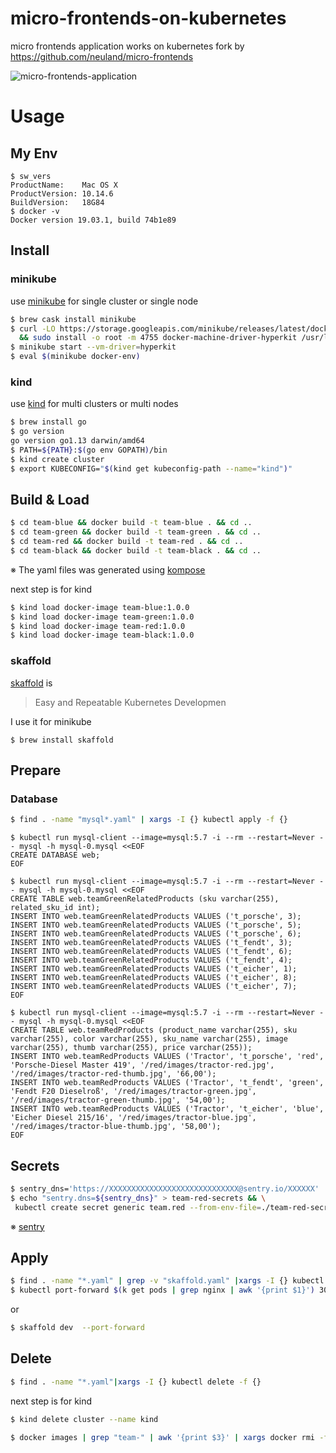 # micro-frontends-on-kubernetes
micro frontends application works on kubernetes
fork by https://github.com/neuland/micro-frontends

![micro-frontends-application](https://res.cloudinary.com/silverbirder/image/upload/v1568757697/micro-frontend-in-kubernetes/micro-frontend-in-kubernetes.png)
# Usage
## My Env
```
$ sw_vers
ProductName:	Mac OS X
ProductVersion:	10.14.6
BuildVersion:	18G84
$ docker -v
Docker version 19.03.1, build 74b1e89
```

## Install
### minikube
use [minikube](https://github.com/kubernetes/minikube) for single cluster or single node

``` bash
$ brew cask install minikube
$ curl -LO https://storage.googleapis.com/minikube/releases/latest/docker-machine-driver-hyperkit \
  && sudo install -o root -m 4755 docker-machine-driver-hyperkit /usr/local/bin/
$ minikube start --vm-driver=hyperkit
$ eval $(minikube docker-env)
```

### kind
use [kind](https://github.com/kubernetes-sigs/kind) for multi clusters or multi nodes

```bash
$ brew install go
$ go version
go version go1.13 darwin/amd64
$ PATH=${PATH}:$(go env GOPATH)/bin
$ kind create cluster
$ export KUBECONFIG="$(kind get kubeconfig-path --name="kind")"
```

## Build & Load
```bash
$ cd team-blue && docker build -t team-blue . && cd ..
$ cd team-green && docker build -t team-green . && cd ..
$ cd team-red && docker build -t team-red . && cd ..
$ cd team-black && docker build -t team-black . && cd ..
```

※ The yaml files was generated using [kompose](https://github.com/kubernetes/kompose)

next step is for kind
```bash
$ kind load docker-image team-blue:1.0.0
$ kind load docker-image team-green:1.0.0
$ kind load docker-image team-red:1.0.0
$ kind load docker-image team-black:1.0.0
```
### skaffold

[skaffold](https://github.com/GoogleContainerTools/skaffold) is 
> Easy and Repeatable Kubernetes Developmen

I use it for minikube

```
$ brew install skaffold
```
## Prepare
### Database

```bash
$ find . -name "mysql*.yaml" | xargs -I {} kubectl apply -f {}
```

```
$ kubectl run mysql-client --image=mysql:5.7 -i --rm --restart=Never -- mysql -h mysql-0.mysql <<EOF
CREATE DATABASE web;
EOF

$ kubectl run mysql-client --image=mysql:5.7 -i --rm --restart=Never -- mysql -h mysql-0.mysql <<EOF
CREATE TABLE web.teamGreenRelatedProducts (sku varchar(255), related_sku_id int);
INSERT INTO web.teamGreenRelatedProducts VALUES ('t_porsche', 3);
INSERT INTO web.teamGreenRelatedProducts VALUES ('t_porsche', 5);
INSERT INTO web.teamGreenRelatedProducts VALUES ('t_porsche', 6);
INSERT INTO web.teamGreenRelatedProducts VALUES ('t_fendt', 3);
INSERT INTO web.teamGreenRelatedProducts VALUES ('t_fendt', 6);
INSERT INTO web.teamGreenRelatedProducts VALUES ('t_fendt', 4);
INSERT INTO web.teamGreenRelatedProducts VALUES ('t_eicher', 1);
INSERT INTO web.teamGreenRelatedProducts VALUES ('t_eicher', 8);
INSERT INTO web.teamGreenRelatedProducts VALUES ('t_eicher', 7);
EOF

$ kubectl run mysql-client --image=mysql:5.7 -i --rm --restart=Never -- mysql -h mysql-0.mysql <<EOF
CREATE TABLE web.teamRedProducts (product_name varchar(255), sku varchar(255), color varchar(255), sku_name varchar(255), image varchar(255), thumb varchar(255), price varchar(255));
INSERT INTO web.teamRedProducts VALUES ('Tractor', 't_porsche', 'red', 'Porsche-Diesel Master 419', '/red/images/tractor-red.jpg', '/red/images/tractor-red-thumb.jpg', '66,00');
INSERT INTO web.teamRedProducts VALUES ('Tractor', 't_fendt', 'green', 'Fendt F20 Dieselroß', '/red/images/tractor-green.jpg', '/red/images/tractor-green-thumb.jpg', '54,00');
INSERT INTO web.teamRedProducts VALUES ('Tractor', 't_eicher', 'blue', 'Eicher Diesel 215/16', '/red/images/tractor-blue.jpg', '/red/images/tractor-blue-thumb.jpg', '58,00');
EOF
```

## Secrets

```bash
$ sentry_dns='https://XXXXXXXXXXXXXXXXXXXXXXXXXXXXX@sentry.io/XXXXXX'
$ echo "sentry.dns=${sentry_dns}" > team-red-secrets && \
 kubectl create secret generic team.red --from-env-file=./team-red-secrets 
```

※ [sentry](https://docs.sentry.io/error-reporting/quickstart/?platform=browser#configure-the-sdk)

## Apply
```bash
$ find . -name "*.yaml" | grep -v "skaffold.yaml" |xargs -I {} kubectl apply -f {}
$ kubectl port-forward $(k get pods | grep nginx | awk '{print $1}') 3000:3000
```

or 

```bash
$ skaffold dev  --port-forward
```

## Delete
```bash
$ find . -name "*.yaml"|xargs -I {} kubectl delete -f {}
```

next step is for kind
```bash
$ kind delete cluster --name kind
```

```bash
$ docker images | grep "team-" | awk '{print $3}' | xargs docker rmi -f 
```
